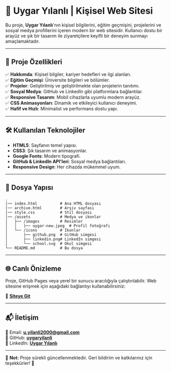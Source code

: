 # 🌟 Uygar Yılanlı | Kişisel Web Sitesi

Bu proje, **Uygar Yılanlı**'nın kişisel bilgilerini, eğitim geçmişini, projelerini ve sosyal medya profillerini içeren modern bir web sitesidir. Kullanıcı dostu bir arayüz ve şık bir tasarım ile ziyaretçilere keyifli bir deneyim sunmayı amaçlamaktadır.

---

## 🚀 Proje Özellikleri

✅ **Hakkımda**: Kişisel bilgiler, kariyer hedefleri ve ilgi alanları.  
✅ **Eğitim Geçmişi**: Üniversite bilgileri ve bölümler.  
✅ **Projeler**: Geliştirilmiş ve geliştirilmekte olan projelerin tanıtımı.  
✅ **Sosyal Medya**: GitHub ve LinkedIn gibi platformlara bağlantılar.  
✅ **Responsive Tasarım**: Mobil cihazlarla uyumlu modern arayüz.  
✅ **CSS Animasyonları**: Dinamik ve etkileyici kullanıcı deneyimi.  
✅ **Hafif ve Hızlı**: Minimalist ve performans dostu yapı.  

---

## 🛠️ Kullanılan Teknolojiler

- **HTML5**: Sayfanın temel yapısı.
- **CSS3**: Şık tasarım ve animasyonlar.
- **Google Fonts**: Modern tipografi.
- **GitHub & LinkedIn API'leri**: Sosyal medya bağlantıları.
- **Responsive Design**: Her cihazda mükemmel uyum.

---

## 📁 Dosya Yapısı

```plaintext
.
│── index.html          # Ana HTML dosyası
│── archive.html        # Arşiv sayfası
│── style.css           # Stil dosyası
│── /assets             # Medya ve ikonlar
│   ├── /images         # Resimler
│   │   ├── uygar-new.jpeg  # Profil fotoğrafı
│   └── /icons          # İkonlar
│       ├── github.png  # GitHub simgesi
│       ├── linkedin.png# LinkedIn simgesi
│       └── school.svg  # Okul simgesi
└── README.md           # Bu dosya
```

---

## 🌐 Canlı Önizleme

Proje, GitHub Pages veya yerel bir sunucu aracılığıyla çalıştırılabilir. 
Web sitesine erişmek için aşağıdaki bağlantıyı kullanabilirsiniz:

🔗 **[Siteye Git](https://www.uygaryilanli.com/)**

---

## 📬 İletişim

📧 Email: **u.yilanli2000@gmail.com**  
🐙 GitHub: **[uygaryilanli](https://github.com/uygaryilanli)**  
🔗 LinkedIn: **[Uygar Yılanlı](https://www.linkedin.com/in/uygaryilanli/)**  

---

🎯 **Not:** Proje sürekli güncellenmektedir. Geri bildirim ve katkılarınız için teşekkürler! 🙌